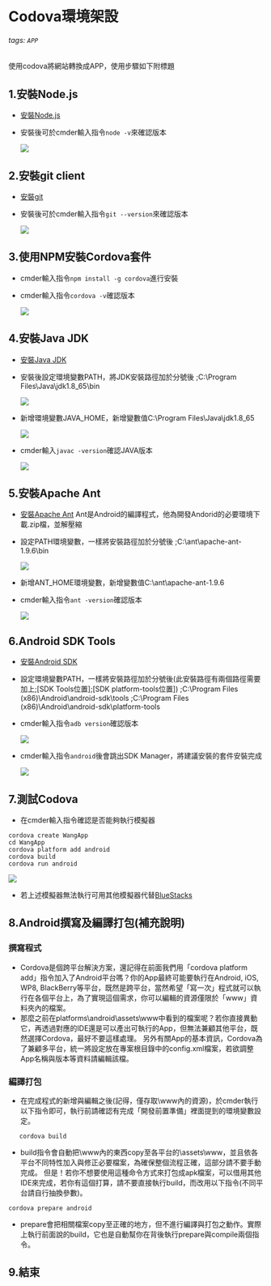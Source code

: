 # Codova環境架設
###### tags: `APP`
使用codova將網站轉換成APP，使用步驟如下附標題
## 1.安裝Node.js
- [安裝Node.js](https://nodejs.org/en/)
- 安裝後可於cmder輸入指令`node -v`來確認版本

    ![](https://i.imgur.com/9kiSccT.png)
## 2.安裝git client
- [安裝git](https://git-scm.com/)
- 安裝後可於cmder輸入指令`git --version`來確認版本

    ![](https://i.imgur.com/pw2lIyT.png)
## 3.使用NPM安裝Cordova套件
- cmder輸入指令`npm install -g cordova`進行安裝
- cmder輸入指令`cordova -v`確認版本

    ![](https://i.imgur.com/aKd8ECg.png)
## 4.安裝Java JDK
- [安裝Java JDK](http://www.oracle.com/technetwork/java/javase/downloads/jdk8-downloads-2133151.html)
- 安裝後設定環境變數PATH，將JDK安裝路徑加於分號後
;C:\Program Files\Java\jdk1.8_65\bin

    ![](https://i.imgur.com/irfhJpt.png)
- 新增環境變數JAVA_HOME，新增變數值C:\Program Files\Java\jdk1.8_65

    ![](https://i.imgur.com/4vZ3YMH.png)
- cmder輸入`javac -version`確認JAVA版本

    ![](https://i.imgur.com/HJrFbU3.png)
## 5.安裝Apache Ant
- [安裝Apache Ant](http://ant.apache.org/bindownload.cgi)
Ant是Android的編譯程式，他為開發Andorid的必要環境下載.zip檔，並解壓縮
- 設定PATH環境變數，一樣將安裝路徑加於分號後
;C:\ant\apache-ant-1.9.6\bin

    ![](https://i.imgur.com/nonF8pc.png)
- 新增ANT_HOME環境變數，新增變數值C:\ant\apache-ant-1.9.6
- cmder輸入指令`ant -version`確認版本

    ![](https://i.imgur.com/px9XJYd.png)
## 6.Android SDK Tools
- [安裝Android SDK](https://developer.android.com/studio/index.html?hl=zh-tw)
- 設定環境變數PATH，一樣將安裝路徑加於分號後(此安裝路徑有兩個路徑需要加上;[SDK Tools位置];[SDK platform-tools位置])
;C:\Program Files (x86)\Android\android-sdk\tools
;C:\Program Files (x86)\Android\android-sdk\platform-tools
- cmder輸入指令`adb version`確認版本

    ![](https://i.imgur.com/Od4rN9u.png)
- cmder輸入指令`android`後會跳出SDK Manager，將建議安裝的套件安裝完成

    ![](https://i.imgur.com/WmDxqmS.png)
## 7.測試Codova
- 在cmder輸入指令確認是否能夠執行模擬器
```linux=
cordova create WangApp
cd WangApp
cordova platform add android
cordova build
cordova run android
```
![](https://i.imgur.com/76cVYXw.png)
- 若上述模擬器無法執行可用其他模擬器代替[BlueStacks](http://www.bluestacks.com/download.html?utm_campaign=homepage-dl-button)

## 8.Android撰寫及編譯打包(補充說明)
### 撰寫程式
- Cordova是個跨平台解決方案，還記得在前面我們用「cordova platform add」指令加入了Android平台嗎？你的App最終可能要執行在Android, iOS, WP8, BlackBerry等平台，既然是跨平台，當然希望「寫一次」程式就可以執行在各個平台上，為了實現這個需求，你可以編輯的資源僅限於「www」資料夾內的檔案。
- 那麼之前在platforms\android\assets\www中看到的檔案呢？若你直接異動它，再透過對應的IDE還是可以產出可執行的App，但無法兼顧其他平台，既然選擇Cordova，最好不要這樣處理。
    另外有關App的基本資訊，Cordova為了兼顧多平台，統一將設定放在專案根目錄中的config.xml檔案，若欲調整App名稱與版本等資料請編輯該檔。

### 編譯打包
- 在完成程式的新增與編輯之後(記得，僅存取\www內的資源)，於cmder執行以下指令即可，執行前請確認有完成「開發前置準備」裡面提到的環境變數設定。
```htmlmixed=
   cordova build
```
- build指令會自動把\www內的東西copy至各平台的\assets\www，並且依各平台不同特性加入與修正必要檔案，為確保整個流程正確，這部分請不要手動完成。
     但是！若你不想要使用這種命令方式來打包成apk檔案，可以借用其他IDE來完成，若你有這個打算，請不要直接執行build，而改用以下指令(不同平台請自行抽換參數)。
```htmlmixed=
cordova prepare android
```
- prepare會把相關檔案copy至正確的地方，但不進行編譯與打包之動作。實際上執行前面說的build，它也是自動幫你在背後執行prepare與compile兩個指令。
## 9.結束

